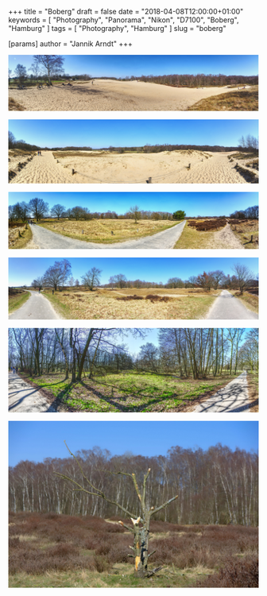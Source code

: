 +++
title = "Boberg"
draft = false
date = "2018-04-08T12:00:00+01:00"
keywords = [ "Photography", "Panorama", "Nikon", "D7100", "Boberg", "Hamburg" ]
tags = [ "Photography", "Hamburg" ]
slug = "boberg"

[params]
  author = "Jannik Arndt"
+++

<a href="/blog/2018/04/Boberg1.jpg"><img src="/blog/2018/04/Boberg1.jpg" alt=""></a>

<!--more-->

<a href="/blog/2018/04/Boberg2.jpg"><img src="/blog/2018/04/Boberg2.jpg" alt=""></a>

<a href="/blog/2018/04/Boberg3.jpg"><img src="/blog/2018/04/Boberg3.jpg" alt=""></a>

<a href="/blog/2018/04/Boberg4.jpg"><img src="/blog/2018/04/Boberg4.jpg" alt=""></a>

<a href="/blog/2018/04/Boberg5.jpg"><img src="/blog/2018/04/Boberg5.jpg" alt=""></a>

<a href="/blog/2018/04/Boberg6.jpg"><img src="/blog/2018/04/Boberg6.jpg" alt=""></a>
